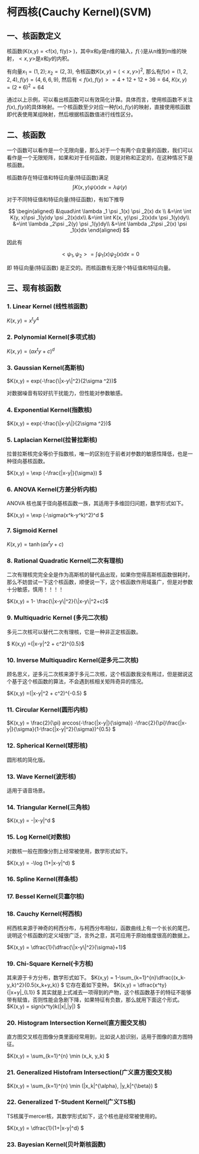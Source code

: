 # 柯西核(Cauchy Kernel)(SVM)

## 一、核函数定义

核函数\(K(x,y) = <f(x), f(y)> \)，其中$x$和$y$是n维的输入，$f(\cdot)$是从n维到m维的映射，$<x,y>$是$x$和$y$的内积。

有向量$x_1 = (1, 2); x_2 = (2, 3)$,
令核函数$K(x,y) = (<x, y>)^2$,
那么有$f(x) = (1,2,2,4), f(y) = (4, 6, 6, 9)$,
然后有$<f(x), f(y)> = 4 + 12 + 12 + 36 = 64$,
$K(x,y) = (2+6)^2 = 64$

通过以上示例，可以看出核函数可以有效简化计算。具体而言，使用核函数不关注$f(x), f(y)$的具体映射。一个核函数至少对应一种$f(x), f(y)$的映射，直接使用核函数即代表使用某组映射，然后根据核函数值进行线性区分。

## 二、核函数

一个函数可以看作是一个无限向量，那么对于一个有两个自变量的函数，我们可以看作是一个无限矩阵，如果和对于任何函数，则是对称和正定的，在这种情况下是核函数。

核函数存在特征值和特征向量(特征函数)满足
$$
\int K(x,y)\psi (x)dx = \lambda \psi (y)
$$

对于不同特征值和特征向量(特征函数)，有如下推导

$$
\begin{aligned}
&\quad\int \lambda _1 \psi _1(x) \psi _2(x) dx \\
&=\int \int K(y, x)\psi _1(y)dy \psi _2(x)dx\\
&=\int \int K(x, y)\psi _2(x)dx \psi _1(y)dy\\
&=\int \lambda _2\psi _2(y) \psi _1(y)dy\\
&=\int \lambda _2\psi _2(x) \psi _1(x)dx
\end{aligned}
$$

因此有

$$
<\psi _1, \psi _2> = \int \psi _1(x) \psi _2(x)dx = 0
$$

即 特征向量(特征函数) 是正交的。而核函数有无限个特征值和特征向量。

## 三、现有核函数

### 1. Linear Kernel (线性核函数)

$K(x,y) = x^ty^4$

### 2. Polynomial Kernel(多项式核)

$K(x,y) = (ax^ty + c)^d$

### 3. Gaussian Kernel(高斯核)

$K(x,y) = exp(-\frac{\|x-y\|^2}{2\sigma ^2})$

对数据噪音有较好抗干扰能力，但性能对参数敏感。

### 4. Exponential Kernel(指数核)

$K(x,y) = exp(-\frac{\|x-y\|}{2\sigma ^2})$

### 5. Laplacian Kernel(拉普拉斯核)

拉普拉斯核完全等价于指数核，唯一的区别在于前者对参数的敏感性降低，也是一种径向基核函数。

$K(x,y) = \exp (-\frac{\|x-y\|}{\sigma}) $

### 6. ANOVA Kernel(方差分析内核)

ANOVA 核也属于径向基核函数一族，其适用于多维回归问题，数学形式如下。

$K(x,y) = \exp (-\sigma(x^k-y^k)^2)^d $

### 7. Sigmoid Kernel

$K(x,y) = \tanh (ax^t y + c)$

### 8. Rational Quadratic Kernel(二次有理核)

二次有理核完完全全是作为高斯核的替代品出现，如果你觉得高斯核函数很耗时，那么不妨尝试一下这个核函数，顺便说一下，这个核函数作用域虽广，但是对参数十分敏感，慎用！！！！

$K(x,y) = 1- \frac{\|x-y\|^2}{\|x-y\|^2+c}$

### 9. Multiquadric Kernel (多元二次核)

多元二次核可以替代二次有理核，它是一种非正定核函数。

$ K(x,y) =(\|x-y\|^2 + c^2)^{0.5}$

### 10. Inverse Multiquadirc Kernel(逆多元二次核)

顾名思义，逆多元二次核来源于多元二次核，这个核函数我没有用过，但是据说这个基于这个核函数的算法，不会遇到核相关矩阵奇异的情况。

$K(x,y) =(\|x-y\|^2 + c^2)^{-0.5} $

### 11. Circular Kernel(圆形内核)

$K(x,y) = \frac{2}{\pi} arccos(-\frac{\|x-y\|}{\sigma}) -\frac{2}{\pi}\frac{\|x-y\|}{\sigma}(1-\frac{\|x-y\|^2}{\sigma})^{0.5} $

### 12. Spherical Kernel(球形核)

圆形核的简化版。

### 13. Wave Kernel(波形核)

适用于语音场景。

### 14. Triangular Kernel(三角核)

$K(x,y) = -\|x-y\|^d $

### 15. Log Kernel(对数核)

对数核一般在图像分割上经常被使用，数学形式如下。

$K(x,y) = -\log (1+\|x-y\|^d) $

### 16. Spline Kernel(样条核)

### 17. Bessel Kernel(贝塞尔核)

### 18. Cauchy Kernel(柯西核)

柯西核来源于神奇的柯西分布，与柯西分布相似，函数曲线上有一个长长的尾巴，说明这个核函数的定义域很广泛，言外之意，其可应用于原始维度很高的数据上。

$K(x,y) = \dfrac{1}{\dfrac{\|x-y\|^2}{\sigma}+1}$

### 19. Chi-Square Kernel(卡方核)

其来源于卡方分布，数学形式如下。
$K(x,y) = 1-\sum_{k=1}^{n}\dfrac{(x_k-y_k)^2}{0.5(x_k+y_k)} $
它存在着如下变种。
$K(x,y) = \dfrac{x^ty}{\|x+y\|_{L1}} $
其实就是上式减去一项得到的产物，这个核函数基于的特征不能够带有赋值，否则性能会急剧下降，如果特征有负数，那么就用下面这个形式。
$K(x,y) = sign(x^ty)k(|x|,|y|) $

### 20. Histogram Intersection Kernel(直方图交叉核)

直方图交叉核在图像分类里面经常用到，比如说人脸识别，适用于图像的直方图特征。

$K(x,y) = \sum_{k=1}^{n} \min (x_k, y_k) $

### 21. Generalized Histofram Intersection(广义直方图交叉核)

$K(x,y) = \sum_{k=1}^{n} \min (|x_k|^{\alpha}, |y_k|^{\beta}) $

### 22. Generalized T-Student Kernel(广义TS核)

TS核属于mercer核，其数学形式如下，这个核也是经常被使用的。

$K(x,y) = \dfrac{1}{1+\|x-y\|^d} $

### 23. Bayesian Kernel(贝叶斯核函数)
